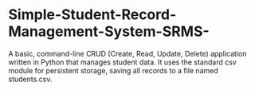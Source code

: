 # Simple-Student-Record-Management-System-SRMS-
A basic, command-line CRUD (Create, Read, Update, Delete) application written in Python that manages student data. It uses the standard csv module for persistent storage, saving all records to a file named students.csv.
